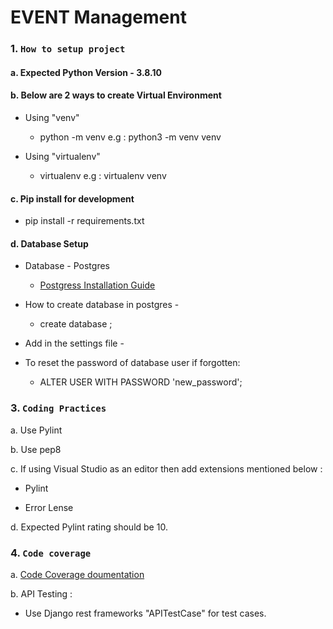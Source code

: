 # EVENT Management

### 1.  `How to setup project`

#### a. Expected Python Version - 3.8.10
#### b. Below are 2 ways to create Virtual Environment

- Using "venv"

    -  python<version> -m venv <virtual-environment-name>
        e.g : python3 -m venv venv

- Using "virtualenv"

    - virtualenv <virtual-environment-name>
        e.g : virtualenv venv

#### c. Pip install for development

- pip install -r requirements.txt


#### d. Database Setup

- Database - Postgres <br>
    - [Postgress Installation Guide](https://ubuntu.com/server/docs/databases-postgresql)

- How to create database in postgres -

    - create database <database-name>;

- Add <database-name> in the settings file -

- To reset the password of database user if forgotten:

    - ALTER USER <database-user-name> WITH PASSWORD 'new_password';


### 3. `Coding Practices`

a. Use Pylint

b. Use pep8

c. If using Visual Studio as an editor then add extensions mentioned below :

- Pylint

- Error Lense

d. Expected Pylint rating should be 10.


### 4. `Code coverage`

a. [Code Coverage doumentation](https://coverage.readthedocs.io/en/7.2.7/)

b. API Testing :

- Use Django rest frameworks "APITestCase" for test cases.
